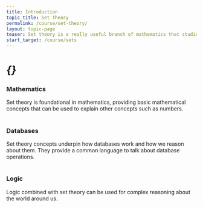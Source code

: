 ```yaml
---
title: Introduction
topic_title: Set Theory
permalink: /course/set-theory/
layout: topic-page
teaser: Set theory is a really useful branch of mathematics that studies collections of things, which are called sets. For example, a bag of marbles could be a set.
start_target: /course/sets
---
```


<div class="col-sm-4">
    <h1 class="text-center"><i  aria-hidden="true">{}</i></h1>
    <h3 class="text-center">Mathematics</h3>
    <p>Set theory is foundational in mathematics, providing basic mathematical concepts that can be used to explain other concepts such as numbers.</p>
</div>

<div class="col-sm-4">
    <h1 class="text-center"><i class="fa fa-database" aria-hidden="true"></i></h1>
    <h3 class="text-center">Databases</h3>
    <p>Set theory concepts underpin how databases work and how we reason about them. They provide a common language to talk about database operations.</p>
</div>

<div class="col-sm-4">
    <h1 class="text-center"><i class="fa fa-cogs" aria-hidden="true"></i></h1>
    <h3 class="text-center">Logic</h3>
    <p>Logic combined with set theory can be used for complex reasoning about the world around us.</p>
</div>